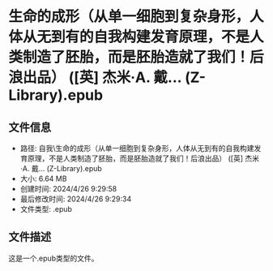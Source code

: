 ﻿# 生命的成形（从单一细胞到复杂身形，人体从无到有的自我构建发育原理，不是人类制造了胚胎，而是胚胎造就了我们！后浪出品） ([英] 杰米·A. 戴... (Z-Library).epub

## 文件信息
- 路径: 自我\生命的成形（从单一细胞到复杂身形，人体从无到有的自我构建发育原理，不是人类制造了胚胎，而是胚胎造就了我们！后浪出品） ([英] 杰米·A. 戴... (Z-Library).epub
- 大小: 6.64 MB
- 创建时间: 2024/4/26 9:29:58
- 最后修改时间: 2024/4/26 9:29:34
- 文件类型: .epub

## 文件描述
这是一个.epub类型的文件。

